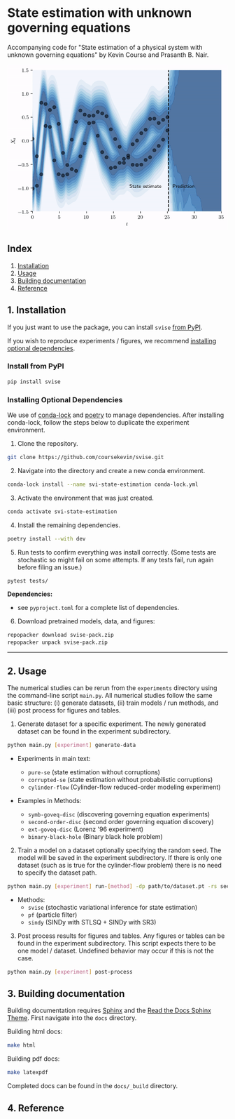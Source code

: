 # State estimation with unknown governing equations

Accompanying code for "State estimation of a physical system with unknown governing equations" by Kevin Course
and Prasanth B. Nair.

<p align="center">
  <img align="middle" src="./experiments/extras/output.gif" alt="Example usage" width="700"/>
</p>

## Index

1. [Installation](#1-installation)
2. [Usage](#2-usage)
3. [Building documentation](#3-building-documentation)
4. [Reference](#4-reference)

## 1. Installation

If you just want to use the package, 
you can install `svise` [from PyPI](#install-from-pypi).

If you wish to reproduce experiments / figures, we recommend
[installing optional dependencies](#installing-optional-dependencies).

### Install from PyPI

```bash
pip install svise
```

### Installing Optional Dependencies
We use of [conda-lock](https://github.com/conda/conda-lock) 
and [poetry](https://python-poetry.org/) to
manage dependencies.
 After installing conda-lock, follow the steps below to duplicate the experiment environment.

1. Clone the repository.

```bash
git clone https://github.com/coursekevin/svise.git
```

2. Navigate into the directory and create a new conda environment.

```bash
conda-lock install --name svi-state-estimation conda-lock.yml
```

3. Activate the environment that was just created.

```bash
conda activate svi-state-estimation
```

4. Install the remaining dependencies.

```bash
poetry install --with dev
```

5. Run tests to confirm everything was install correctly. (Some tests are stochastic so might fail on some attempts.
   If any tests fail, run again before filing an issue.)

```bash
pytest tests/
```

**Dependencies:**
- see `pyproject.toml` for a complete list of dependencies.

6. Download pretrained models, data, and figures:

```bash
repopacker download svise-pack.zip
repopacker unpack svise-pack.zip
```

---

## 2. Usage

The numerical studies can be rerun from the `experiments` directory using
the command-line script `main.py`. All numerical studies follow the
same basic structure: (i) generate datasets, (ii) train models / run
methods, and (iii) post process for figures and tables.

1. Generate dataset for a specific experiment. The newly generated
   dataset can be found in the experiment subdirectory.

```bash
python main.py [experiment] generate-data
```

- Experiments in main text:

  - `pure-se` (state estimation without corruptions)
  - `corrupted-se` (state estimation without probabilistic corruptions)
  - `cylinder-flow` (Cylinder-flow reduced-order modeling experiment)

- Examples in Methods:

  - `symb-goveq-disc` (discovering governing equation experiments)
  - `second-order-disc` (second order governing equation discovery)
  - `ext-goveq-disc` (Lorenz '96 experiment)
  - `binary-black-hole` (Binary black hole problem)

2. Train a model on a dataset optionally specifying the random seed.
   The model will be saved in the experiment subdirectory. If there is only
   one dataset (such as is true for the cylinder-flow problem) there is no 
   need to specify the dataset path.

```bash
python main.py [experiment] run-[method] -dp path/to/dataset.pt -rs seed
```

- Methods:
  - `svise` (stochastic variational inference for state estimation)
  - `pf` (particle filter)
  - `sindy` (SINDy with STLSQ + SINDy with SR3)

3. Post process results for figures and tables. Any figures or tables
   can be found in the experiment subdirectory. This script expects
   there to be one model / dataset. Undefined behavior may occur if
   this is not the case.

```bash
python main.py [experiment] post-process
```

## 3. Building documentation

Building documentation requires [Sphinx](https://www.sphinx-doc.org/en/master/)
and the [Read the Docs Sphinx Theme](https://github.com/readthedocs/sphinx_rtd_theme).
First navigate into the `docs` directory.

Building html docs:

```bash
make html
```

Building pdf docs:

```bash
make latexpdf
```

Completed docs can be found in the `docs/_build` directory.

## 4. Reference
